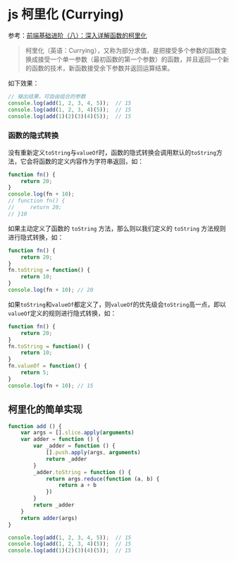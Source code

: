 # js 柯里化 (Currying)

参考：[前端基础进阶（八）：深入详解函数的柯里化](http://www.jianshu.com/p/5e1899fe7d6b)

> 柯里化（英语：Currying），又称为部分求值，是把接受多个参数的函数变换成接受一个单一参数（最初函数的第一个参数）的函数，并且返回一个新的函数的技术，新函数接受余下参数并返回运算结果。

如下效果：

```js
// 输出结果，可自由组合的参数
console.log(add(1, 2, 3, 4, 5));  // 15
console.log(add(1, 2, 3, 4)(5));  // 15
console.log(add(1)(2)(3)(4)(5));  // 15
```


### 函数的隐式转换

没有重新定义`toString`与`valueOf`时，函数的隐式转换会调用默认的`toString`方法，它会将函数的定义内容作为字符串返回，如：

```js
function fn() {
    return 20;
}
console.log(fn + 10);
// function fn() {
//     return 20;
// }10
```

如果主动定义了函数的 `toString` 方法，那么则以我们定义的 `toString` 方法规则进行隐式转换，如：

```js
function fn() {
    return 20;
}
fn.toString = function() {
    return 10;
}
console.log(fn + 10); // 20
```

如果`toString`和`valueOf`都定义了，则`valueOf`的优先级会`toString`高一点，即以`valueOf`定义的规则进行隐式转换，如：

```js
function fn() {
    return 20;
}
fn.toString = function() {
    return 10;
}
fn.valueOf = function() {
    return 5;
}
console.log(fn + 10); // 15
```


## 柯里化的简单实现

```js
function add () {
    var args = [].slice.apply(arguments)
    var adder = function () {
        var _adder = function () {
            [].push.apply(args, arguments)
            return _adder
        }
        _adder.toString = function () {
            return args.reduce(function (a, b) {
                return a + b
            })
        }
        return _adder
    }
    return adder(args)
}

console.log(add(1, 2, 3, 4, 5));  // 15
console.log(add(1, 2, 3, 4)(5));  // 15
console.log(add(1)(2)(3)(4)(5));  // 15
```
